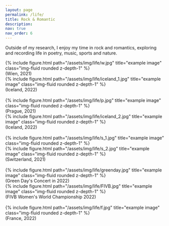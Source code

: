 ```yaml
---
layout: page
permalink: /life/
title: Rock & Romantic
description: 
nav: true
nav_order: 6
---
```



 Outside of my research, I enjoy my time in rock and romantics, exploring and recording life in poetry, music, sports and nature.


<div class="row">
    <div class="col-sm mt-3 mt-md-0">
        {% include figure.html path="/assets/img/life/w.jpg" title="example image" class="img-fluid rounded z-depth-1" %}
        <div class="caption">
            (Wien, 2021)
        </div>
    </div>
   <div class="col-sm mt-3 mt-md-0">
        {% include figure.html path="/assets/img/life/iceland_1.jpg" title="example image" class="img-fluid rounded z-depth-1" %}
       <div class="caption">
        (Iceland, 2022)
      </div>
    </div>
</div>


<br>

<div class="row">
     <div class="col-sm mt-3 mt-md-0">
        {% include figure.html path="/assets/img/life/p.jpg" title="example image" class="img-fluid rounded z-depth-1" %}
        <div class="caption">
        (Prague, 2021)
        </div>
    </div>
    
<div class="col-sm mt-3 mt-md-0">
        {% include figure.html path="/assets/img/life/iceland_2.jpg" title="example image" class="img-fluid rounded z-depth-1" %}
        <div class="caption">
       (Iceland, 2022)
        </div>
    </div>
</div>

<br>

<div class="row">
     <div class="col-sm mt-3 mt-md-0">
        {% include figure.html path="/assets/img/life/s_1.jpg" title="example image" class="img-fluid rounded z-depth-1" %}
    </div>
    
<div class="col-sm mt-3 mt-md-0">
        {% include figure.html path="/assets/img/life/s_2.jpg" title="example image" class="img-fluid rounded z-depth-1" %}
    </div>
</div>
    <div class="caption">
        (Switzerland, 2021)
    </div>


<br>


<div class="row">
    <div class="col-sm mt-3 mt-md-0">
        {% include figure.html path="/assets/img/life/greenday.jpg" title="example image" class="img-fluid rounded z-depth-1" %}
        <div class="caption">
            (Green Day's Concert in 2022)
        </div>
    </div>
    <div class="col-sm mt-3 mt-md-0">
        {% include figure.html path="/assets/img/life/FIVB.jpg" title="example image" class="img-fluid rounded z-depth-1" %}
        <div class="caption">
        (FIVB Women's World Championship 2022)
        </div>
    </div>
</div>

<br>

<div class="row">
    <div class="col-sm mt-3 mt-md-0">
        {% include figure.html path="/assets/img/life/f.jpg" title="example image" class="img-fluid rounded z-depth-1" %}
        <div class="caption">
        (France, 2022)
        </div>
    </div>
</div>
